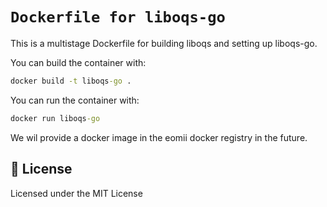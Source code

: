 # `Dockerfile for liboqs-go`

This is a multistage Dockerfile for building liboqs and setting up liboqs-go.

You can build the container with:
```cmd
docker build -t liboqs-go .

```
You can run the container with:
```cmd
docker run liboqs-go

```

We wil provide a docker image in the eomii docker registry in the future.

## 📜 License

Licensed under the MIT License
